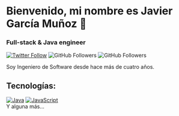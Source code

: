 # Bienvenido, mi nombre es Javier García Muñoz 👋
### Full-stack & Java engineer
[![Twitter Follow](https://img.shields.io/twitter/follow/gamudev?style=social)](https://twitter.com/gamudev)
![GitHub Followers](https://img.shields.io/github/followers/gamudev?style=social)
![GitHub Followers](https://img.shields.io/github/stars/gamudev?style=social)

Soy Ingeniero de Software desde hace más de cuatro años.

## Tecnologías:
[![Java](https://img.shields.io/badge/Java-007396?style=for-the-badge&logo=java&logoColor=white&labelColor=101010)]()
[![JavaScript](https://img.shields.io/badge/JavaScript-F7DF1E?style=for-the-badge&logo=javascript&logoColor=white&labelColor=101010)]()
</br>
Y alguna más...


